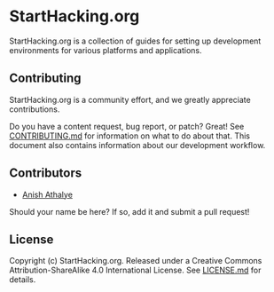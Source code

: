 # StartHacking.org

StartHacking.org is a collection of guides for setting up development
environments for various platforms and applications.

## Contributing

StartHacking.org is a community effort, and we greatly appreciate
contributions.

Do you have a content request, bug report, or patch? Great! See
[CONTRIBUTING.md][contributing] for information on what to do about that. This
document also contains information about our development workflow.

## Contributors

<!--
If you want to add yourself to this section, be sure to do so in a separate
commit and separate pull request. Maintain consistency with the format of the
list below, and keep the list in alphabetical order (by last name). Links must
be to your GitHub profile, not an external website or anything else.
-->

* [Anish Athalye](https://github.com/anishathalye)

Should your name be here? If so, add it and submit a pull request!

## License

Copyright (c) StartHacking.org. Released under a Creative Commons
Attribution-ShareAlike 4.0 International License. See [LICENSE.md][license] for
details.

[contributing]: CONTRIBUTING.md
[license]: LICENSE.txt
